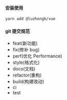 #### 安装使用

```bash
yarn add @luzhongk/vue
```

#### git 提交规范

- feat(新功能)
- fix(修补 bug)
- perf(优化 Performance)
- style(格式化)
- docs(文档)
- refactor(重构)
- build(构建改动)
- ci
- test
